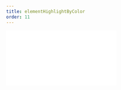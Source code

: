 ```yaml
---
title: elementHighlightByColor
order: 11
---
```


<embed src="@/docs/spec/interaction/elementHighlightByColor.zh.md"></embed>
